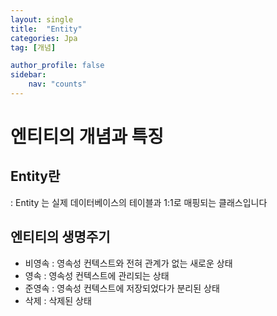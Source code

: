 ```yaml
---
layout: single
title:  "Entity"
categories: Jpa
tag: [개념]

author_profile: false
sidebar:
    nav: "counts"
---
```


# 엔티티의 개념과 특징

## Entity란

: Entity 는 실제 데이터베이스의 테이블과 1:1로 매핑되는 클래스입니다

## 엔티티의 생명주기

- 비영속 : 영속성 컨텍스트와 전혀 관계가 없는 새로운 상태
- 영속 : 영속성 컨텍스트에 관리되는 상태
- 준영속 : 영속성 컨텍스트에 저장되었다가 분리된 상태
- 삭제 : 삭제된 상태


